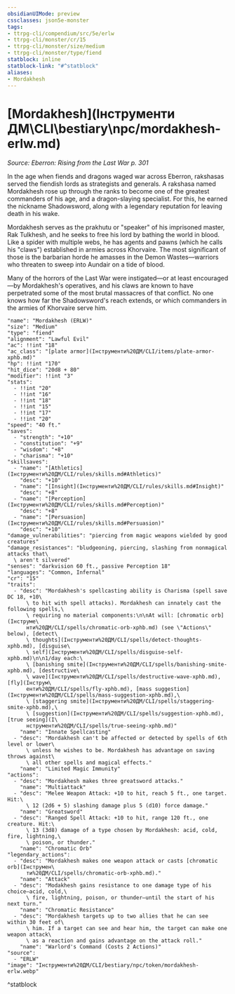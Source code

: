 ```yaml
---
obsidianUIMode: preview
cssclasses: json5e-monster
tags:
- ttrpg-cli/compendium/src/5e/erlw
- ttrpg-cli/monster/cr/15
- ttrpg-cli/monster/size/medium
- ttrpg-cli/monster/type/fiend
statblock: inline
statblock-link: "#^statblock"
aliases:
- Mordakhesh
---
```

# [Mordakhesh](Інструменти ДМ\CLI\bestiary\npc/mordakhesh-erlw.md)
*Source: Eberron: Rising from the Last War p. 301*  

In the age when fiends and dragons waged war across Eberron, rakshasas served the fiendish lords as strategists and generals. A rakshasa named Mordakhesh rose up through the ranks to become one of the greatest commanders of his age, and a dragon-slaying specialist. For this, he earned the nickname Shadowsword, along with a legendary reputation for leaving death in his wake.

Mordakhesh serves as the prakhutu or "speaker" of his imprisoned master, Rak Tulkhesh, and he seeks to free his lord by bathing the world in blood. Like a spider with multiple webs, he has agents and pawns (which he calls his "claws") established in armies across Khorvaire. The most significant of those is the barbarian horde he amasses in the Demon Wastes—warriors who threaten to sweep into Aundair on a tide of blood.

Many of the horrors of the Last War were instigated—or at least encouraged—by Mordakhesh's operatives, and his claws are known to have perpetrated some of the most brutal massacres of that conflict. No one knows how far the Shadowsword's reach extends, or which commanders in the armies of Khorvaire serve him.

```statblock
"name": "Mordakhesh (ERLW)"
"size": "Medium"
"type": "fiend"
"alignment": "Lawful Evil"
"ac": !!int "18"
"ac_class": "[plate armor](Інструменти%20ДМ/CLI/items/plate-armor-xphb.md)"
"hp": !!int "170"
"hit_dice": "20d8 + 80"
"modifier": !!int "3"
"stats":
  - !!int "20"
  - !!int "16"
  - !!int "18"
  - !!int "15"
  - !!int "17"
  - !!int "20"
"speed": "40 ft."
"saves":
  - "strength": "+10"
  - "constitution": "+9"
  - "wisdom": "+8"
  - "charisma": "+10"
"skillsaves":
  - "name": "[Athletics](Інструменти%20ДМ/CLI/rules/skills.md#Athletics)"
    "desc": "+10"
  - "name": "[Insight](Інструменти%20ДМ/CLI/rules/skills.md#Insight)"
    "desc": "+8"
  - "name": "[Perception](Інструменти%20ДМ/CLI/rules/skills.md#Perception)"
    "desc": "+8"
  - "name": "[Persuasion](Інструменти%20ДМ/CLI/rules/skills.md#Persuasion)"
    "desc": "+10"
"damage_vulnerabilities": "piercing from magic weapons wielded by good creatures"
"damage_resistances": "bludgeoning, piercing, slashing from nonmagical attacks that\
  \ aren't silvered"
"senses": "darkvision 60 ft., passive Perception 18"
"languages": "Common, Infernal"
"cr": "15"
"traits":
  - "desc": "Mordakhesh's spellcasting ability is Charisma (spell save DC 18, +10\
      \ to hit with spell attacks). Mordakhesh can innately cast the following spells,\
      \ requiring no material components:\n\nAt will: [chromatic orb](Інструме\
      нти%20ДМ/CLI/spells/chromatic-orb-xphb.md) (see \"Actions\" below), [detect\
      \ thoughts](Інструменти%20ДМ/CLI/spells/detect-thoughts-xphb.md), [disguise\
      \ self](Інструменти%20ДМ/CLI/spells/disguise-self-xphb.md)\n\n1/day each:\
      \ [banishing smite](Інструменти%20ДМ/CLI/spells/banishing-smite-xphb.md), [destructive\
      \ wave](Інструменти%20ДМ/CLI/spells/destructive-wave-xphb.md), [fly](Інструм\
      енти%20ДМ/CLI/spells/fly-xphb.md), [mass suggestion](Інструменти%20ДМ/CLI/spells/mass-suggestion-xphb.md),\
      \ [staggering smite](Інструменти%20ДМ/CLI/spells/staggering-smite-xphb.md),\
      \ [suggestion](Інструменти%20ДМ/CLI/spells/suggestion-xphb.md), [true seeing](І\
      нструменти%20ДМ/CLI/spells/true-seeing-xphb.md)"
    "name": "Innate Spellcasting"
  - "desc": "Mordakhesh can't be affected or detected by spells of 6th level or lower\
      \ unless he wishes to be. Mordakhesh has advantage on saving throws against\
      \ all other spells and magical effects."
    "name": "Limited Magic Immunity"
"actions":
  - "desc": "Mordakhesh makes three greatsword attacks."
    "name": "Multiattack"
  - "desc": "Melee Weapon Attack: +10 to hit, reach 5 ft., one target. Hit:\
      \ 12 (2d6 + 5) slashing damage plus 5 (d10) force damage."
    "name": "Greatsword"
  - "desc": "Ranged Spell Attack: +10 to hit, range 120 ft., one creature. Hit:\
      \ 13 (3d8) damage of a type chosen by Mordakhesh: acid, cold, fire, lightning,\
      \ poison, or thunder."
    "name": "Chromatic Orb"
"legendary_actions":
  - "desc": "Mordakhesh makes one weapon attack or casts [chromatic orb](Інструмен\
      ти%20ДМ/CLI/spells/chromatic-orb-xphb.md)."
    "name": "Attack"
  - "desc": "Modakhesh gains resistance to one damage type of his choice—acid, cold,\
      \ fire, lightning, poison, or thunder—until the start of his next turn."
    "name": "Chromatic Resistance"
  - "desc": "Mordakhesh targets up to two allies that he can see within 30 feet of\
      \ him. If a target can see and hear him, the target can make one weapon attack\
      \ as a reaction and gains advantage on the attack roll."
    "name": "Warlord's Command (Costs 2 Actions)"
"source":
  - "ERLW"
"image": "Інструменти%20ДМ/CLI/bestiary/npc/token/mordakhesh-erlw.webp"
```
^statblock